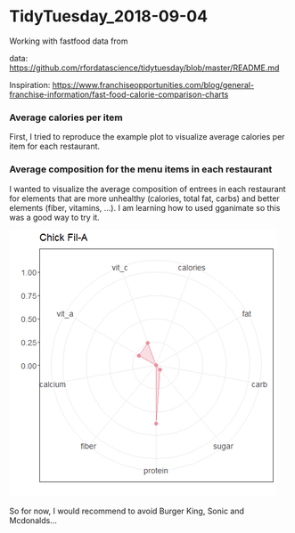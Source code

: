 # TidyTuesday_2018-09-04

Working with fastfood data from 

data: https://github.com/rfordatascience/tidytuesday/blob/master/README.md

Inspiration: https://www.franchiseopportunities.com/blog/general-franchise-information/fast-food-calorie-comparison-charts

### Average calories per item
First, I tried to reproduce the example plot to visualize average calories per item for each restaurant.




### Average composition for the menu items in each restaurant
I wanted to visualize the average composition of entrees in each restaurant for elements that are more unhealthy (calories, total fat, carbs) and better elements (fiber, vitamins, ...). I am learning how to used gganimate so this was a good way to try it.

![Average item composition](./tt_fastfood.gif)

So for now, I would recommend to avoid Burger King, Sonic and Mcdonalds...
